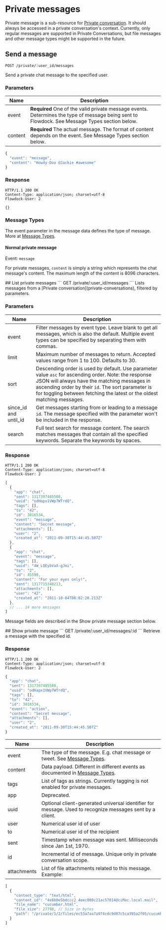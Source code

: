 # Private messages

Private message is a sub-resource for [Private conversation](private-conversations). It should always be accessed in a private conversation's context. Currently, only regular messages are supported in Private Conversations, but file messages and other message types might be supported in the future.

## Send a message
```
POST /private/:user_id/messages
```
Send a private chat message to the specified user.

### Parameters

| Name          | Description  |
| ------------- | ------------ |
| event | **Required** One of the valid private message events. Determines the type of message being sent to Flowdock. See Message Types section below.  |
| content | **Required** The actual message. The format of content depends on the event. See Message Types section below. |

```javascript
{
  "event": "message",
  "content": "Howdy-Doo @Jackie #awesome"
}
```

### Response
```
HTTP/1.1 200 OK
Content-Type: application/json; charset=utf-8
Flowdock-User: 2
```
```
{}
```

### Message Types
The event parameter in the message data defines the type of message. More at [Message Types](message-types).

#### Normal private message
Event: `message`

For private messages, `content` is simply a string which represents the chat message's content. The maximum length of the content is 8096 characters.

<div id="/list"></div>
## List private messages
```
GET /private/:user_id/messages
```
Lists messages from a [Private conversation](private-conversations), filtered by parameters.

### Parameters

| Name          | Description  |
| ------------- | ------------ |
| event | Filter messages by event type. Leave blank to get all messages, which is also the default. Multiple event types can be specified by separating them with commas. |
| limit | Maximum number of messages to return. Accepted values range from 1 to 100. Defaults to 30. |
| sort | Descending order is used by default. Use parameter value `asc` for ascending order. Note: the response JSON will always have the matching messages in ascending order by their `id`. The sort parameter is for toggling between fetching the latest or the oldest matching messages. |
| since\_id and until\_id | Get messages starting from or leading to a message `id`. The message specified with the parameter won't be included in the response. |
| search | Full text search for message content. The search matches messages that contain all the specified keywords. Separate the keywords by spaces. |

### Response
```
HTTP/1.1 200 OK
Content-Type: application/json; charset=utf-8
Flowdock-User: 2
```
```javascript
[
  {
    "app": "chat",
    "sent": 1317397485508,
    "uuid": "odHapx1VWp7WTrdQ",
    "tags": [],
    "to": "42",
    "id": 3816534,
    "event": "message",
    "content": "Secret message",
    "attachments": [],
    "user": "2",
    "created_at": "2011-09-30T15:44:45.507Z"
  },
  {
    "app": "chat",
    "event": "message",
    "tags": [],
    "uuid": "4W_LQEybVaX-gJmi",
    "to": "2",
    "id": 45590,
    "content": "For your eyes only!",
    "sent": 1317715340213,
    "attachments": [],
    "user": "42",
    "created_at": "2011-10-04T08:02:20.213Z"
  },
  // ... 14 more messages
]
```

Message fields are described in the Show private message section below.

<div id="/show"></div>
## Show private message
```
GET /private/:user_id/messages/:id
```
Retrieve a message with the specified id.

### Response
```
HTTP/1.1 200 OK
Content-Type: application/json; charset=utf-8
Flowdock-User: 2
```
```javascript
{
  "app": "chat",
  "sent": 1317397485508,
  "uuid": "odHapx1VWp7WTrdQ",
  "tags": [],
  "to": "42",
  "id": 3816534,
  "event": "action",
  "content": "Secret message",
  "attachments": [],
  "user": "2",
  "created_at": "2011-09-30T15:44:45.507Z"
}
```

| Name          | Description  |
| ------------- | ------------ |
| event | The type of the message. E.g. chat message or tweet. See [Message Types](message-types). |
| content | Data payload. Different in different events as documented in [Message Types](message-types). |
| tags | List of tags as strings. Currently tagging is not enabled for private messages. |
| app | Deprecated. |
| uuid | Optional client-generated universal identifier for message. Used to recognize messages sent by a client. |
| user | Numerical user id of user |
| to | Numerical user id of the recipient |
| sent | Timestamp when message was sent. Milliseconds since Jan 1st, 1970. |
| id | Incremental id of message. Unique only in private conversation scope. |
| attachments | List of file attachments related to this message. Example: |

```javascript
[
  {
    "content_type": "text/html",
    "content_id": "4e8b0e5bdccc2_4eec800c21ac57014@ciMac.local.mail",
    "file_name": "cucumber.html",
    "file_size": 27798, // Size in bytes
    "path": "/private/1/2/files/ec53a7aa7a974cdc9d07c5ca395a2f05/cucumber.html"
  }
]
```
